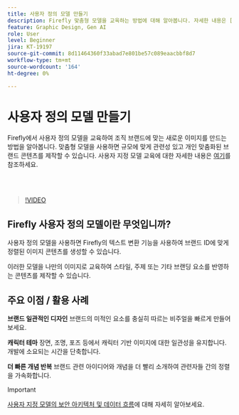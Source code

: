 ```yaml
---
title: 사용자 정의 모델 만들기
description: Firefly 맞춤형 모델을 교육하는 방법에 대해 알아봅니다. 자세한 내용은 [여기](https://helpx.adobe.com/firefly/web/work-with-enterprise-features/train-custom-models/custom-models-overview.html)에서 확인할 수 있습니다.
feature: Graphic Design, Gen AI
role: User
level: Beginner
jira: KT-19197
source-git-commit: 8d11464360f33abad7e801be57c089eaacbbf8d7
workflow-type: tm+mt
source-wordcount: '164'
ht-degree: 0%

---
```


# 사용자 정의 모델 만들기

Firefly에서 사용자 정의 모델을 교육하여 조직 브랜드에 맞는 새로운 이미지를 만드는 방법을 알아봅니다. 맞춤형 모델을 사용하면 규모에 맞게 관련성 있고 개인 맞춤화된 브랜드 콘텐츠를 제작할 수 있습니다. 사용자 지정 모델 교육에 대한 자세한 내용은 [여기](https://helpx.adobe.com/firefly/web/work-with-enterprise-features/train-custom-models/custom-models-overview.html)를 참조하세요.

<br> 

>[!VIDEO](https://video.tv.adobe.com/v/3474931?quality=12&learn=on&hidetitle=true)

## Firefly 사용자 정의 모델이란 무엇입니까?

사용자 정의 모델을 사용하면 Firefly의 텍스트 변환 기능을 사용하여 브랜드 ID에 맞게 정렬된 이미지 콘텐츠를 생성할 수 있습니다.

이러한 모델을 나만의 이미지로 교육하여 스타일, 주제 또는 기타 브랜딩 요소를 반영하는 콘텐츠를 제작할 수 있습니다.

## 주요 이점 / 활용 사례

**브랜드 일관적인 디자인** 브랜드의 미적인 요소를 충실히 따르는 비주얼을 빠르게 만들어 보세요.

**캐릭터 테마** 장면, 조명, 포즈 등에서 캐릭터 기반 이미지에 대한 일관성을 유지합니다. 개발에 소요되는 시간을 단축합니다.

**더 빠른 개념 반복** 브랜드 관련 아이디어와 개념을 더 빨리 소개하여 관련자들 간의 정렬을 가속화합니다.

>[!IMPORTANT]
>
>[사용자 지정 모델의 보안 아키텍처 및 데이터 흐름](https://www.adobe.com/content/dam/cc/en/trust-center/ungated/whitepapers/creative-cloud/adobe-firefly-custom-models-security-fact-sheet.pdf)에 대해 자세히 알아보세요.
